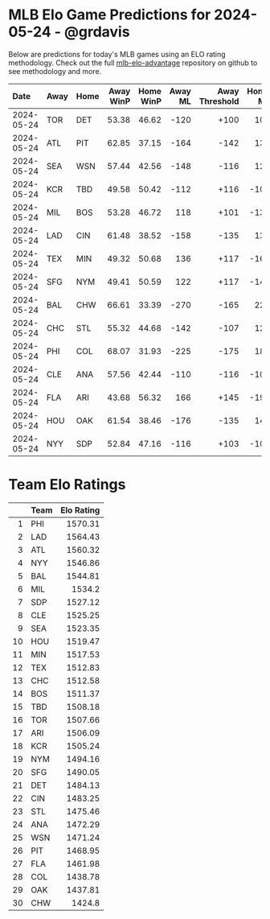 # MLB Elo Game Predictions for 2024-05-24 - @grdavis
Below are predictions for today's MLB games using an ELO rating methodology. Check out the full [mlb-elo-advantage](https://github.com/grdavis/mlb-elo-advantage) repository on github to see methodology and more.

| Date       | Away   | Home   |   Away WinP |   Home WinP |   Away ML |   Away Threshold |   Home ML |   Home Threshold |
|:-----------|:-------|:-------|------------:|------------:|----------:|-----------------:|----------:|-----------------:|
| 2024-05-24 | TOR    | DET    |       53.38 |       46.62 |      -120 |             +100 |       102 |             +130 |
| 2024-05-24 | ATL    | PIT    |       62.85 |       37.15 |      -164 |             -142 |       138 |             +188 |
| 2024-05-24 | SEA    | WSN    |       57.44 |       42.56 |      -148 |             -116 |       126 |             +151 |
| 2024-05-24 | KCR    | TBD    |       49.58 |       50.42 |      -112 |             +116 |      -104 |             +112 |
| 2024-05-24 | MIL    | BOS    |       53.28 |       46.72 |       118 |             +101 |      -138 |             +129 |
| 2024-05-24 | LAD    | CIN    |       61.48 |       38.52 |      -158 |             -135 |       134 |             +178 |
| 2024-05-24 | TEX    | MIN    |       49.32 |       50.68 |       136 |             +117 |      -162 |             +111 |
| 2024-05-24 | SFG    | NYM    |       49.41 |       50.59 |       122 |             +117 |      -144 |             +111 |
| 2024-05-24 | BAL    | CHW    |       66.61 |       33.39 |      -270 |             -165 |       220 |             +220 |
| 2024-05-24 | CHC    | STL    |       55.32 |       44.68 |      -142 |             -107 |       120 |             +139 |
| 2024-05-24 | PHI    | COL    |       68.07 |       31.93 |      -225 |             -175 |       188 |             +235 |
| 2024-05-24 | CLE    | ANA    |       57.56 |       42.44 |      -110 |             -116 |      -106 |             +152 |
| 2024-05-24 | FLA    | ARI    |       43.68 |       56.32 |       166 |             +145 |      -198 |             -111 |
| 2024-05-24 | HOU    | OAK    |       61.54 |       38.46 |      -176 |             -135 |       148 |             +178 |
| 2024-05-24 | NYY    | SDP    |       52.84 |       47.16 |      -116 |             +103 |      -102 |             +127 |

# Team Elo Ratings
|    | Team   |   Elo Rating |
|---:|:-------|-------------:|
|  1 | PHI    |      1570.31 |
|  2 | LAD    |      1564.43 |
|  3 | ATL    |      1560.32 |
|  4 | NYY    |      1546.86 |
|  5 | BAL    |      1544.81 |
|  6 | MIL    |      1534.2  |
|  7 | SDP    |      1527.12 |
|  8 | CLE    |      1525.25 |
|  9 | SEA    |      1523.35 |
| 10 | HOU    |      1519.47 |
| 11 | MIN    |      1517.53 |
| 12 | TEX    |      1512.83 |
| 13 | CHC    |      1512.58 |
| 14 | BOS    |      1511.37 |
| 15 | TBD    |      1508.18 |
| 16 | TOR    |      1507.66 |
| 17 | ARI    |      1506.09 |
| 18 | KCR    |      1505.24 |
| 19 | NYM    |      1494.16 |
| 20 | SFG    |      1490.05 |
| 21 | DET    |      1484.13 |
| 22 | CIN    |      1483.25 |
| 23 | STL    |      1475.46 |
| 24 | ANA    |      1472.29 |
| 25 | WSN    |      1471.24 |
| 26 | PIT    |      1468.95 |
| 27 | FLA    |      1461.98 |
| 28 | COL    |      1438.78 |
| 29 | OAK    |      1437.81 |
| 30 | CHW    |      1424.8  |